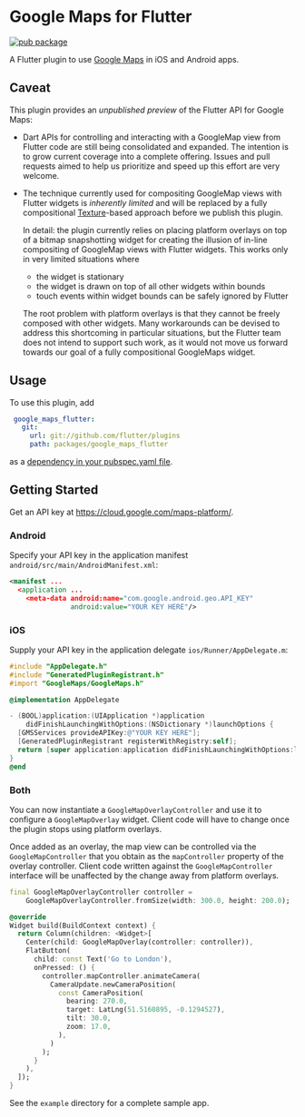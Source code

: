 # Google Maps for Flutter

[![pub package](https://img.shields.io/pub/v/google_maps_flutter.svg)](https://pub.dartlang.org/packages/google_maps_flutter)

A Flutter plugin to use [Google Maps](https://developers.google.com/maps/) in
iOS and Android apps.

## Caveat

This plugin provides an *unpublished preview* of the Flutter API for Google Maps:
* Dart APIs for controlling and interacting with a GoogleMap view from Flutter
  code are still being consolidated and expanded. The intention is to grow
  current coverage into a complete offering. Issues and pull requests aimed to
  help us prioritize and speed up this effort are very welcome.
* The technique currently used for compositing GoogleMap views with Flutter
  widgets is *inherently limited* and will be replaced by a fully compositional
  [Texture](https://docs.flutter.io/flutter/widgets/Texture-class.html)-based
  approach before we publish this plugin.
  
  In detail: the plugin currently relies on placing platform overlays on top of
  a bitmap snapshotting widget for creating the illusion of in-line compositing
  of GoogleMap views with Flutter widgets. This works only in very limited
  situations where
  * the widget is stationary
  * the widget is drawn on top of all other widgets within bounds
  * touch events within widget bounds can be safely ignored by Flutter
 
  The root problem with platform overlays is that they cannot be freely composed
  with other widgets. Many workarounds can be devised to address this shortcoming
  in particular situations, but the Flutter team does not intend to support such
  work, as it would not move us forward towards our goal of a fully compositional
  GoogleMaps widget.

## Usage

To use this plugin, add
```yaml
 google_maps_flutter:
   git:
     url: git://github.com/flutter/plugins
     path: packages/google_maps_flutter
```
as a [dependency in your pubspec.yaml file](https://flutter.io/platform-plugins/).

## Getting Started

Get an API key at <https://cloud.google.com/maps-platform/>.

### Android

Specify your API key in the application manifest `android/src/main/AndroidManifest.xml`:

```xml
<manifest ...
  <application ...
    <meta-data android:name="com.google.android.geo.API_KEY"
               android:value="YOUR KEY HERE"/>
```

### iOS

Supply your API key in the application delegate `ios/Runner/AppDelegate.m`:

```objectivec
#include "AppDelegate.h"
#include "GeneratedPluginRegistrant.h"
#import "GoogleMaps/GoogleMaps.h"

@implementation AppDelegate

- (BOOL)application:(UIApplication *)application
    didFinishLaunchingWithOptions:(NSDictionary *)launchOptions {
  [GMSServices provideAPIKey:@"YOUR KEY HERE"];
  [GeneratedPluginRegistrant registerWithRegistry:self];
  return [super application:application didFinishLaunchingWithOptions:launchOptions];
}
@end
```

### Both

You can now instantiate a `GoogleMapOverlayController` and use it to configure
a `GoogleMapOverlay` widget. Client code will have to change once the plugin
stops using platform overlays.

Once added as an overlay, the map view can be controlled via the
`GoogleMapController` that you obtain as the `mapController` property of
the overlay controller. Client code written against the `GoogleMapController`
interface will be unaffected by the change away from platform overlays.

```dart
final GoogleMapOverlayController controller =
    GoogleMapOverlayController.fromSize(width: 300.0, height: 200.0);

@override
Widget build(BuildContext context) {
  return Column(children: <Widget>[
    Center(child: GoogleMapOverlay(controller: controller)),
    FlatButton(
      child: const Text('Go to London'),
      onPressed: () {
        controller.mapController.animateCamera(
          CameraUpdate.newCameraPosition(
            const CameraPosition(
              bearing: 270.0,
              target: LatLng(51.5160895, -0.1294527),
              tilt: 30.0,
              zoom: 17.0,
            ),
          )
        );
      }
    ),
  ]);
}
```

See the `example` directory for a complete sample app.

